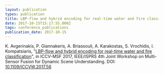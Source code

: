 ```yaml
---
layout: publication
types: publication
title: LBP-flow and hybrid encoding for real-time water and fire classification
date: 2017-10-15T15:17:55.000Z
tags: conference_publications
publication_date: 2017-10-15
---
```

K. Avgerinakis, P. Giannakeris, A. Briassouli, A. Karakostas, S. Vrochidis, I. Kompatsiaris, "[LBP-flow and hybrid encoding for real-time water and fire classification](https://www.researchgate.net/publication/321019848_LBP-flow_and_hybrid_encoding_for_real-time_water_and_fire_classification)", in ICCV-MSF 2017, IEEE/ISPRS 4th Joint Workshop on Multi-Sensor Fusion for Dynamic Scene Understanding. DOI: [10.1109/ICCVW.2017.56](https://ieeexplore.ieee.org/document/8265266)
